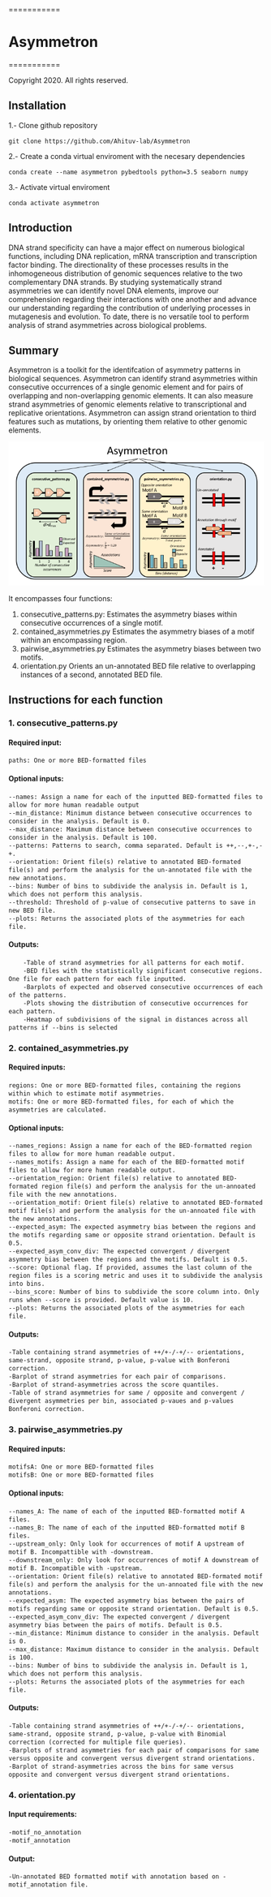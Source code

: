 ===========
# Asymmetron
===========

Copyright 2020. All rights reserved.

## Installation

1.- Clone github repository

	git clone https://github.com/Ahituv-lab/Asymmetron

2.- Create a conda virtual enviroment with the necesary dependencies 

	conda create --name asymmetron pybedtools python=3.5 seaborn numpy

3.- Activate virtual enviroment
	
	conda activate asymmetron

## Introduction
DNA strand specificity can have a major effect on numerous biological functions, including DNA replication, mRNA transcription and transcription factor binding. The directionality of these processes results in the inhomogeneous distribution of genomic sequences relative to the two complementary DNA strands. By studying systematically strand asymmetries we can identify novel DNA elements, improve our comprehension regarding their interactions with one another and advance our understanding regarding the contribution of underlying processes in mutagenesis and evolution. To date, there is no versatile tool to perform analysis of strand asymmetries across biological problems. 

## Summary 
Asymmetron is a toolkit for the identifcation of asymmetry patterns in biological sequences. Asymmetron can identify strand asymmetries within consecutive occurrences of a single genomic element and for pairs of overlapping and non-overlapping genomic elements. It can also measure strand asymmetries of genomic elements relative to transcriptional and replicative orientations. Asymmetron can assign strand orientation to third features such as mutations, by orienting them relative to other genomic elements. 

![Schematic_Asymmetron](Schematic_Asymmetron.png)


It encompasses four functions:
1.	consecutive_patterns.py:	Estimates the asymmetry biases within consecutive occurrences of a single motif.
2.	contained_asymmetries.py	Estimates the asymmetry biases of a motif within an encompassing region.	
3.	pairwise_asymmetries.py		Estimates the asymmetry biases between two motifs.
4.	orientation.py			Orients an un-annotated BED file relative to overlapping instances of a second, annotated BED file.

## Instructions for each function

### 1. consecutive_patterns.py
#### Required input:
	paths: One or more BED-formatted files
#### Optional inputs:
	--names: Assign a name for each of the inputted BED-formatted files to allow for more human readable output
	--min_distance: Minimum distance between consecutive occurrences to consider in the analysis. Default is 0.
	--max_distance: Maximum distance between consecutive occurrences to consider in the analysis. Default is 100.
	--patterns: Patterns to search, comma separated. Default is ++,--,+-,-+.
	--orientation: Orient file(s) relative to annotated BED-formated file(s) and perform the analysis for the un-annotated file with the new annotations.
	--bins: Number of bins to subdivide the analysis in. Default is 1, which does not perform this analysis.
	--threshold: Threshold of p-value of consecutive patterns to save in new BED file.
    --plots: Returns the associated plots of the asymmetries for each file.
#### Outputs:
        -Table of strand asymmetries for all patterns for each motif.
        -BED files with the statistically significant consecutive regions. One file for each pattern for each file inputted.
        -Barplots of expected and observed consecutive occurrences of each of the patterns.
        -Plots showing the distribution of consecutive occurrences for each pattern.
        -Heatmap of subdivisions of the signal in distances across all patterns if --bins is selected

### 2. contained_asymmetries.py
#### Required inputs:
	regions: One or more BED-formatted files, containing the regions within which to estimate motif asymmetries.
	motifs: One or more BED-formatted files, for each of which the asymmetries are calculated.
#### Optional inputs:
	--names_regions: Assign a name for each of the BED-formatted region files to allow for more human readable output.
	--names_motifs: Assign a name for each of the BED-formatted motif files to allow for more human readable output.
	--orientation_region: Orient file(s) relative to annotated BED-formated region file(s) and perform the analysis for the un-annoated file with the new annotations.
	--orientation_motif: Orient file(s) relative to annotated BED-formated motif file(s) and perform the analysis for the un-annoated file with the new annotations.
	--expected_asym: The expected asymmetry bias between the regions and the motifs regarding same or opposite strand orientation. Default is 0.5.
	--expected_asym_conv_div: The expected convergent / divergent asymmetry bias between the regions and the motifs. Default is 0.5.
	--score: Optional flag. If provided, assumes the last column of the region files is a scoring metric and uses it to subdivide the analysis into bins.
	--bins_score: Number of bins to subdivide the score column into. Only runs when --score is provided. Default value is 10.
	--plots: Returns the associated plots of the asymmetries for each file.
#### Outputs:
	-Table containing strand asymmetries of ++/+-/-+/-- orientations, same-strand, opposite strand, p-value, p-value with Bonferoni correction.
	-Barplot of strand asymmetries for each pair of comparisons.
	-Barplot of strand-asymmetries across the score quantiles.
	-Table of strand asymmetries for same / opposite and convergent / divergent asymmetries per bin, associated p-vaues and p-values Bonferoni correction.

### 3. pairwise_asymmetries.py
#### Required inputs:
	motifsA: One or more BED-formatted files
	motifsB: One or more BED-formatted files
#### Optional inputs:
	--names_A: The name of each of the inputted BED-formatted motif A files.
	--names_B: The name of each of the inputted BED-formatted motif B files.
	--upstream_only: Only look for occurrences of motif A upstream of motif B. Incompattible with -downstream.
	--downstream_only: Only look for occurrences of motif A downstream of motif B. Incompatible with -upstream.
	--orientation: Orient file(s) relative to annotated BED-formated motif file(s) and perform the analysis for the un-annoated file with the new annotations.
	--expected_asym: The expected asymmetry bias between the pairs of motifs regarding same or opposite strand orientation. Default is 0.5.
	--expected_asym_conv_div: The expected convergent / divergent asymmetry bias between the pairs of motifs. Default is 0.5.
	--min_distance: Minimum distance to consider in the analysis. Default is 0.
	--max_distance: Maximum distance to consider in the analysis. Default is 100.
	--bins: Number of bins to subdivide the analysis in. Default is 1, which does not perform this analysis.
	--plots: Returns the associated plots of the asymmetries for each file.
#### Outputs:
	-Table containing strand asymmetries of ++/+-/-+/-- orientations, same-strand, opposite strand, p-value, p-value with Binomial correction (corrected for multiple file queries). 
	-Barplots of strand asymmetries for each pair of comparisons for same versus opposite and convergent versus divergent strand orientations.
	-Barplot of strand-asymmetries across the bins for same versus opposite and convergent versus divergent strand orientations.

### 4. orientation.py 	
#### Input requirements:
	-motif_no_annotation
	-motif_annotation
#### Output:
	-Un-annotated BED formatted motif with annotation based on -motif_annotation file.
